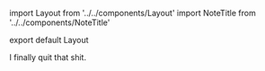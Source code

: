 import Layout from '../../components/Layout'
import NoteTitle from '../../components/NoteTitle'

export default Layout

<NoteTitle date="2018-03-19" title="Booze (cont.)" />

I finally quit that shit.
